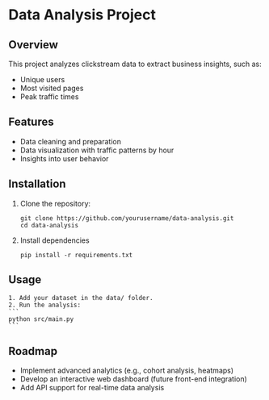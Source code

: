 # Data Analysis Project

## Overview
This project analyzes clickstream data to extract business insights, such as:
- Unique users
- Most visited pages
- Peak traffic times

## Features
- Data cleaning and preparation
- Data visualization with traffic patterns by hour
- Insights into user behavior

## Installation

1. Clone the repository:
   ```
   git clone https://github.com/yourusername/data-analysis.git
   cd data-analysis
   ```

2. Install dependencies
    ```
    pip install -r requirements.txt
    ```

## Usage
    1. Add your dataset in the data/ folder.
    2. Run the analysis:
    ```
    python src/main.py
    ```

## Roadmap
- Implement advanced analytics (e.g., cohort analysis, heatmaps)
- Develop an interactive web dashboard (future front-end integration)
- Add API support for real-time data analysis